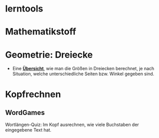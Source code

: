 # lerntools

# Mathematikstoff
# Geometrie: Dreiecke
* Eine **[Übersicht](Mathematics/Stoffsammlung/Dreiecke.md)**, wie man die Größen in Dreiecken berechnet, je nach Situation, welche unterschiedliche Seiten bzw. Winkel gegeben sind.

# Kopfrechnen
## WordGames
Wortlängen-Quiz: Im Kopf ausrechnen, wie viele Buchstaben der eingegebene Text hat.

